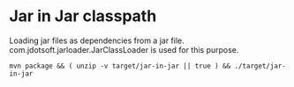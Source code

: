 # Jar in Jar classpath

Loading jar files as dependencies from a jar file.  com.jdotsoft.jarloader.JarClassLoader is used for this purpose.

```
mvn package && ( unzip -v target/jar-in-jar || true ) && ./target/jar-in-jar
```
